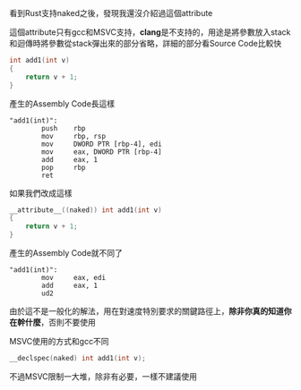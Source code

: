看到Rust支持naked之後，發現我還沒介紹過這個attribute

這個attribute只有gcc和MSVC支持，**clang**是不支持的，用途是將參數放入stack和迴傳時將參數從stack彈出來的部分省略，詳細的部分看Source Code比較快
``` c
int add1(int v)
{
    return v + 1;
}
```
產生的Assembly Code長這樣
``` assembly
"add1(int)":
        push    rbp
        mov     rbp, rsp
        mov     DWORD PTR [rbp-4], edi
        mov     eax, DWORD PTR [rbp-4]
        add     eax, 1
        pop     rbp
        ret
```
如果我們改成這樣
``` c
__attribute__((naked)) int add1(int v)
{
    return v + 1;
}
```
產生的Assembly Code就不同了
```  assembly
"add1(int)":
        mov     eax, edi
        add     eax, 1
        ud2
```
由於這不是一般化的解法，用在對速度特別要求的關鍵路徑上，**除非你真的知道你在幹什麼**，否則不要使用

MSVC使用的方式和gcc不同
``` c
__declspec(naked) int add1(int v);
```
不過MSVC限制一大堆，除非有必要，一樣不建議使用
